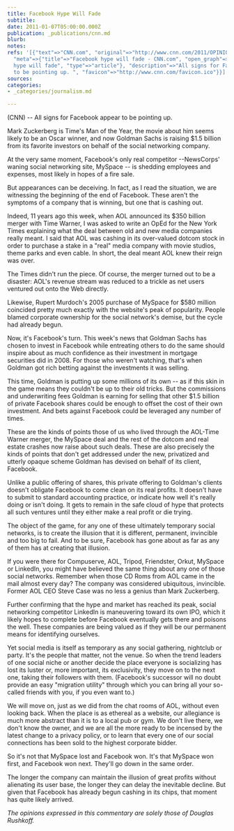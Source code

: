 ```yaml
---
title: Facebook Hype Will Fade
subtitle: 
date: 2011-01-07T05:00:00.000Z
publication: _publications/cnn.md
blurb: 
notes: 
refs: '[{"text"=>"CNN.com", "original"=>"http://www.cnn.com/2011/OPINION/01/07/rushkoff.facebook.myspace/",
  "meta"=>{"title"=>"Facebook hype will fade - CNN.com", "open_graph"=>{"title"=>"Facebook
  hype will fade", "type"=>"article"}, "description"=>"All signs for Facebook appear
  to be pointing up. ", "favicon"=>"http://www.cnn.com/favicon.ico"}}]'
sources: 
categories:
- _categories/journalism.md

---
```

(CNN) -- All signs for Facebook appear to be pointing up.

Mark Zuckerberg is Time's Man of the Year, the movie about him seems likely to be an Oscar winner, and now Goldman Sachs is raising $1.5 billion from its favorite investors on behalf of the social networking company.

At the very same moment, Facebook's only real competitor --NewsCorps' waning social networking site, MySpace -- is shedding employees and expenses, most likely in hopes of a fire sale.

But appearances can be deceiving. In fact, as I read the situation, we are witnessing the beginning of the end of Facebook. These aren't the symptoms of a company that is winning, but one that is cashing out.

Indeed, 11 years ago this week, when AOL announced its $350 billion merger with Time Warner, I was asked to write an OpEd for the New York Times explaining what the deal between old and new media companies really meant. I said that AOL was cashing in its over-valued dotcom stock in order to purchase a stake in a "real" media company with movie studios, theme parks and even cable. In short, the deal meant AOL knew their reign was over.

The Times didn't run the piece. Of course, the merger turned out to be a disaster: AOL's revenue stream was reduced to a trickle as net users ventured out onto the Web directly.

Likewise, Rupert Murdoch's 2005 purchase of MySpace for $580 million coincided pretty much exactly with the website's peak of popularity. People blamed corporate ownership for the social network's demise, but the cycle had already begun.

Now, it's Facebook's turn. This week's news that Goldman Sachs has chosen to invest in Facebook while entreating others to do the same should inspire about as much confidence as their investment in mortgage securities did in 2008. For those who weren't watching, that's when Goldman got rich betting against the investments it was selling.

This time, Goldman is putting up some millions of its own -- as if this skin in the game means they couldn't be up to their old tricks. But the commissions and underwriting fees Goldman is earning for selling that other $1.5 billion of private Facebook shares could be enough to offset the cost of their own investment. And bets against Facebook could be leveraged any number of times.

These are the kinds of points those of us who lived through the AOL-Time Warner merger, the MySpace deal and the rest of the dotcom and real estate crashes now raise about such deals. These are also precisely the kinds of points that don't get addressed under the new, privatized and utterly opaque scheme Goldman has devised on behalf of its client, Facebook.

Unlike a public offering of shares, this private offering to Goldman's clients doesn't obligate Facebook to come clean on its real profits. It doesn't have to submit to standard accounting practice, or indicate how well it's really doing or isn't doing. It gets to remain in the safe cloud of hype that protects all such ventures until they either make a real profit or die trying.

The object of the game, for any one of these ultimately temporary social networks, is to create the illusion that it is different, permanent, invincible and too big to fail. And to be sure, Facebook has gone about as far as any of them has at creating that illusion.

If you were there for Compuserve, AOL, Tripod, Friendster, Orkut, MySpace or LinkedIn, you might have believed the same thing about any one of those social networks. Remember when those CD Roms from AOL came in the mail almost every day? The company was considered ubiquitous, invincible. Former AOL CEO Steve Case was no less a genius than Mark Zuckerberg.

Further confirming that the hype and market has reached its peak, social networking competitor LinkedIn is maneuvering toward its own IPO, which it likely hopes to complete before Facebook eventually gets there and poisons the well. These companies are being valued as if they will be our permanent means for identifying ourselves.

Yet social media is itself as temporary as any social gathering, nightclub or party. It's the people that matter, not the venue. So when the trend leaders of one social niche or another decide the place everyone is socializing has lost its luster or, more important, its exclusivity, they move on to the next one, taking their followers with them. (Facebook's successor will no doubt provide an easy "migration utility" through which you can bring all your so-called friends with you, if you even want to.)

We will move on, just as we did from the chat rooms of AOL, without even looking back. When the place is as ethereal as a website, our allegiance is much more abstract than it is to a local pub or gym. We don't live there, we don't know the owner, and we are all the more ready to be incensed by the latest change to a privacy policy, or to learn that every one of our social connections has been sold to the highest corporate bidder.

So it's not that MySpace lost and Facebook won. It's that MySpace won first, and Facebook won next. They'll go down in the same order.

The longer the company can maintain the illusion of great profits without alienating its user base, the longer they can delay the inevitable decline. But given that Facebook has already begun cashing in its chips, that moment has quite likely arrived.

*The opinions expressed in this commentary are solely those of Douglas Rushkoff.*